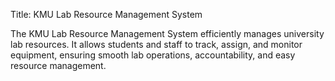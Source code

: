 Title: KMU Lab Resource Management System


The KMU Lab Resource Management System efficiently manages university lab resources. It allows students and staff to track, assign, and monitor equipment, ensuring smooth lab operations, accountability, and easy resource management.
